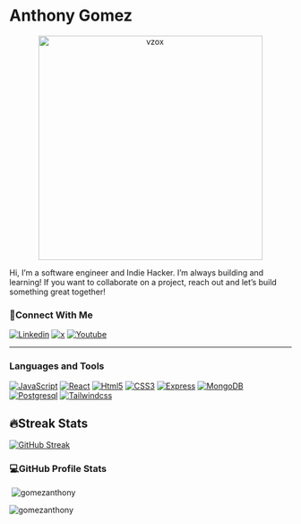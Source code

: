 <h1>Anthony Gomez</h1> 

 <p align="center">
  <img src="https://github.com/GomezAnthony/GomezAnthony/assets/56603329/073e1391-d429-498d-9ae5-9e17e15e2d78" alt="vzox" width="400">
</p>


Hi, I’m a software engineer and Indie Hacker. I’m always building and learning! If you want to collaborate on a project, reach out and let’s build something great together!


<h3>🤝Connect With Me</h3>
<a href='https://www.linkedin.com/in/anthony-gomez-20b291130/' target="_blank"><img alt='Linkedin' src='https://img.shields.io/badge/LinkedIn-100000?style=for-the-badge&logo=Linkedin&logoColor=white&labelColor=007ab5&color=007ab5'/></a>
<a href='https://twitter.com/tonyxcodes' target="_blank"><img alt='x' src='https://img.shields.io/badge/Twitter-100000?style=for-the-badge&logo=x&logoColor=white&labelColor=000000&color=000000'/></a>
<a href='http://www.youtube.com/@TonyTheEngineer_' target="_blank"><img alt='Youtube' src='https://img.shields.io/badge/YouTube-100000?style=for-the-badge&logo=Youtube&logoColor=white&labelColor=f60002&color=f60002'/></a>


--- 
         
<h3 align="left">Languages and Tools</h3>
<a href='https://github.com/shivamkapasia0' target="_blank"><img alt='JavaScript' src='https://img.shields.io/badge/JavaScript-100000?style=for-the-badge&logo=JavaScript&logoColor=000000&labelColor=e9d44d&color=e9d44d'/></a>
<a href='https://github.com/shivamkapasia0' target="_blank"><img alt='React' src='https://img.shields.io/badge/React-100000?style=for-the-badge&logo=React&logoColor=FFFFFF&labelColor=5ed3f3&color=5ed3f3'/></a>
<a href='https://github.com/shivamkapasia0' target="_blank"><img alt='Html5' src='https://img.shields.io/badge/HTML5-100000?style=for-the-badge&logo=Html5&logoColor=FFFFFF&labelColor=dd4b25&color=dd4b25'/></a>
<a href='https://github.com/shivamkapasia0' target="_blank"><img alt='CSS3' src='https://img.shields.io/badge/CSS3-100000?style=for-the-badge&logo=CSS3&logoColor=FFFFFF&labelColor=3595cf&color=3595cf'/></a>
<a href='https://github.com/shivamkapasia0' target="_blank"><img alt='Express' src='https://img.shields.io/badge/Express-100000?style=for-the-badge&logo=Express&logoColor=000000&labelColor=FFFFFF&color=FFFFFF'/></a>
<a href='https://github.com/shivamkapasia0' target="_blank"><img alt='MongoDB' src='https://img.shields.io/badge/MongoDB-100000?style=for-the-badge&logo=MongoDB&logoColor=FFFFFF&labelColor=55ad47&color=55ad47'/></a>
<a href='https://github.com/shivamkapasia0' target="_blank"><img alt='Postgresql' src='https://img.shields.io/badge/PostgreSQL-100000?style=for-the-badge&logo=Postgresql&logoColor=FFFFFF&labelColor=396c94&color=396c94'/></a>
<a href='https://github.com/shivamkapasia0' target="_blank"><img alt='Tailwindcss' src='https://img.shields.io/badge/Tailwindcss-100000?style=for-the-badge&logo=Tailwindcss&logoColor=FFFFFF&labelColor=3ebff8&color=3ebff8'/></a>

<br/>

<h2>🔥Streak Stats</h2>
<a href="https://git.io/streak-stats"><img src="https://streak-stats.demolab.com?user=GomezAnthony&theme=dark" alt="GitHub Streak" /></a>

<h3>💻GitHub Profile Stats</h3>
<p>&nbsp;<img align="center" src="https://github-readme-stats.vercel.app/api?username=gomezanthony&show_icons=true&locale=en&theme=dark"alt="gomezanthony"/></p>
<p><img align="left" src="https://github-readme-stats.vercel.app/api/top-langs?username=gomezanthony&show_icons=true&locale=en&layout=compact&theme=dark" alt="gomezanthony" /></p>


